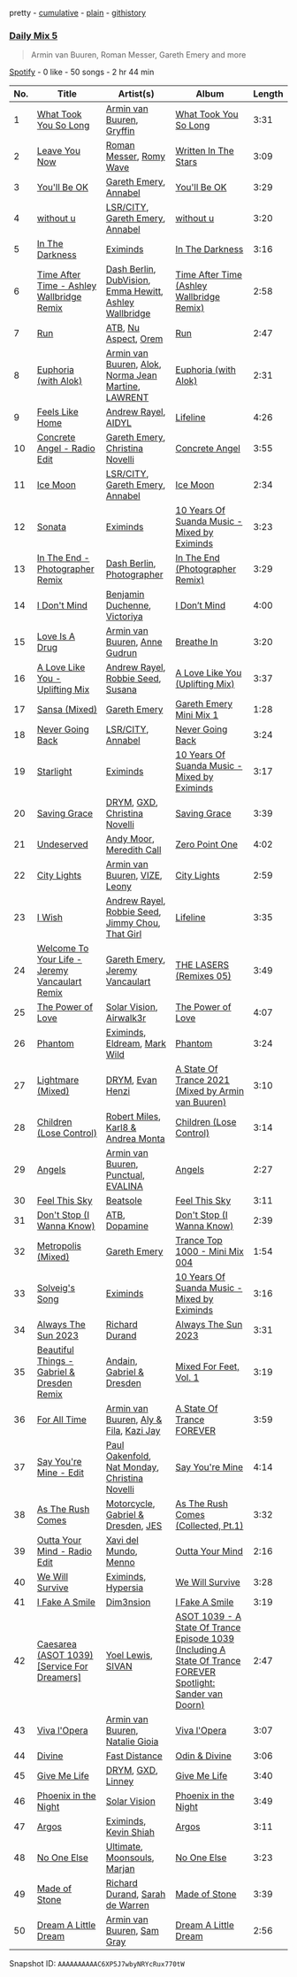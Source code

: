 pretty - [cumulative](/playlists/cumulative/37i9dQZF1E35783e1v1tLq.md) - [plain](/playlists/plain/37i9dQZF1E35783e1v1tLq) - [githistory](https://github.githistory.xyz/mdn522/spotify-playlist-archive/blob/main/playlists/plain/37i9dQZF1E35783e1v1tLq)

### [Daily Mix 5](https://open.spotify.com/playlist/37i9dQZF1E35783e1v1tLq)

> Armin van Buuren, Roman Messer, Gareth Emery and more

[Spotify](https://open.spotify.com/user/spotify) - 0 like - 50 songs - 2 hr 44 min

| No. | Title | Artist(s) | Album | Length |
|---|---|---|---|---|
| 1 | [What Took You So Long](https://open.spotify.com/track/2YSWJU0HINhi24oH19ALo6) | [Armin van Buuren](https://open.spotify.com/artist/0SfsnGyD8FpIN4U4WCkBZ5), [Gryffin](https://open.spotify.com/artist/2ZRQcIgzPCVaT9XKhXZIzh) | [What Took You So Long](https://open.spotify.com/album/5BxLMz1DhF1yZNdeAlID3h) | 3:31 |
| 2 | [Leave You Now](https://open.spotify.com/track/24h6ggAtvoB1byx53JnmE4) | [Roman Messer](https://open.spotify.com/artist/25DnzR3jtrD8StkyyRCvHR), [Romy Wave](https://open.spotify.com/artist/0tIszD5cwkangP5Xkoy02E) | [Written In The Stars](https://open.spotify.com/album/5QaCEHdxt6LE9iWK7aN3IX) | 3:09 |
| 3 | [You'll Be OK](https://open.spotify.com/track/1YXUD5D1ZRSaKZRZME4UB5) | [Gareth Emery](https://open.spotify.com/artist/0hprEC0nsWuQPSHag1O2Vi), [Annabel](https://open.spotify.com/artist/4zR2t8bagib4ozydVgb93l) | [You'll Be OK](https://open.spotify.com/album/01DFy2pJN1Pn6ilBGIE0QC) | 3:29 |
| 4 | [without u](https://open.spotify.com/track/2VHMxDk7cTzeZOIZozfTfi) | [LSR/CITY](https://open.spotify.com/artist/0YQ22xAzgefaKw8vKCAEp2), [Gareth Emery](https://open.spotify.com/artist/0hprEC0nsWuQPSHag1O2Vi), [Annabel](https://open.spotify.com/artist/4zR2t8bagib4ozydVgb93l) | [without u](https://open.spotify.com/album/69IL9BtvOJJpiLtQ30QCPf) | 3:20 |
| 5 | [In The Darkness](https://open.spotify.com/track/1aeh0WKzbuiZjC04KTELlj) | [Eximinds](https://open.spotify.com/artist/2rDzllD1jSxxJCcRX2l55K) | [In The Darkness](https://open.spotify.com/album/770pdWvwSN1grBXnRdDgnJ) | 3:16 |
| 6 | [Time After Time \- Ashley Wallbridge Remix](https://open.spotify.com/track/7iRliFZLcYCn9g6Gb7Vq10) | [Dash Berlin](https://open.spotify.com/artist/1xT5p0VBpnZDrvVSjX9sri), [DubVision](https://open.spotify.com/artist/3XINWZaloea97SIRiyTJxX), [Emma Hewitt](https://open.spotify.com/artist/1t65YxEAtU3iii6bCzSGF8), [Ashley Wallbridge](https://open.spotify.com/artist/4hNpdlfPY7R51u4FEkBxJG) | [Time After Time \(Ashley Wallbridge Remix\)](https://open.spotify.com/album/13V4pn21llnRvfgiygK8Tg) | 2:58 |
| 7 | [Run](https://open.spotify.com/track/4bczCp8ojdY0R4EpCaqkfQ) | [ATB](https://open.spotify.com/artist/7jZM5w05mGhw6wTB1okhD9), [Nu Aspect](https://open.spotify.com/artist/4NhRml5ZOfNaYJAHUE0XwT), [Orem](https://open.spotify.com/artist/1HjQ6IQwNatqgTtFnklIoL) | [Run](https://open.spotify.com/album/5sgFW61e5DyiZFVWWh3xFQ) | 2:47 |
| 8 | [Euphoria \(with Alok\)](https://open.spotify.com/track/2Fv1x10CiHukDdu96CYeHc) | [Armin van Buuren](https://open.spotify.com/artist/0SfsnGyD8FpIN4U4WCkBZ5), [Alok](https://open.spotify.com/artist/0NGAZxHanS9e0iNHpR8f2W), [Norma Jean Martine](https://open.spotify.com/artist/2fsk4VlJdNF6G8cCMDrrzB), [LAWRENT](https://open.spotify.com/artist/0O9m6ZuAAvUOhT6OgbtAmI) | [Euphoria \(with Alok\)](https://open.spotify.com/album/3lFUdKS5aaxORrnAzj7XIp) | 2:31 |
| 9 | [Feels Like Home](https://open.spotify.com/track/3JwWeIR0eXluf9rcuucIfq) | [Andrew Rayel](https://open.spotify.com/artist/1UtBjqMZBAmqIPlDrKu7Tr), [AIDYL](https://open.spotify.com/artist/63YNSGgVHzU8j43ngzTw1f) | [Lifeline](https://open.spotify.com/album/3i9OwhydpiqFzTmWCU34EL) | 4:26 |
| 10 | [Concrete Angel \- Radio Edit](https://open.spotify.com/track/2zM1zEjv2JX1qTmSDeB8IL) | [Gareth Emery](https://open.spotify.com/artist/0hprEC0nsWuQPSHag1O2Vi), [Christina Novelli](https://open.spotify.com/artist/1dbzT291PCwwYJK0l3Tr1n) | [Concrete Angel](https://open.spotify.com/album/4Jykpzu0mPClJY1eo77H5o) | 3:55 |
| 11 | [Ice Moon](https://open.spotify.com/track/1Vv4jqn3EZZw0BThJqjhJD) | [LSR/CITY](https://open.spotify.com/artist/0YQ22xAzgefaKw8vKCAEp2), [Gareth Emery](https://open.spotify.com/artist/0hprEC0nsWuQPSHag1O2Vi), [Annabel](https://open.spotify.com/artist/4zR2t8bagib4ozydVgb93l) | [Ice Moon](https://open.spotify.com/album/4ZFwY8augL822xcvrf0LL2) | 2:34 |
| 12 | [Sonata](https://open.spotify.com/track/4glDFtJGtaGQTX9YD9SQbr) | [Eximinds](https://open.spotify.com/artist/2rDzllD1jSxxJCcRX2l55K) | [10 Years Of Suanda Music \- Mixed by Eximinds](https://open.spotify.com/album/6x2Y1QP5DnbqyWG6cyuwfX) | 3:23 |
| 13 | [In The End \- Photographer Remix](https://open.spotify.com/track/13JYeTnxWhXJcwjogYSraT) | [Dash Berlin](https://open.spotify.com/artist/1xT5p0VBpnZDrvVSjX9sri), [Photographer](https://open.spotify.com/artist/073AaGdfoT7IzCpOgmKkql) | [In The End \(Photographer Remix\)](https://open.spotify.com/album/4xBW2XjIbpEaFKKe28iQG6) | 3:29 |
| 14 | [I Don't Mind](https://open.spotify.com/track/5aRsFEWLUudEs5pwtuPYBg) | [Benjamin Duchenne](https://open.spotify.com/artist/4UJKe3JbVAObXrnURuUALb), [Victoriya](https://open.spotify.com/artist/0Vk0T93mmIB8rVgNGNRldv) | [I Don’t Mind](https://open.spotify.com/album/4odN4fA0XAMjboKyfvaKFp) | 4:00 |
| 15 | [Love Is A Drug](https://open.spotify.com/track/5BYO2o4tpB4rzzVesxtUuT) | [Armin van Buuren](https://open.spotify.com/artist/0SfsnGyD8FpIN4U4WCkBZ5), [Anne Gudrun](https://open.spotify.com/artist/4CjmulKe83Ymzhud7vD0i5) | [Breathe In](https://open.spotify.com/album/5O5omtkIR6DrDMKM8YCHmw) | 3:20 |
| 16 | [A Love Like You \- Uplifting Mix](https://open.spotify.com/track/1ye8MjZuu2XtKhAbNoEi89) | [Andrew Rayel](https://open.spotify.com/artist/1UtBjqMZBAmqIPlDrKu7Tr), [Robbie Seed](https://open.spotify.com/artist/6jbM9dszTY66L2Q7E1U0ll), [Susana](https://open.spotify.com/artist/5T8x61HRsjZo0CwH1rs6Kf) | [A Love Like You \(Uplifting Mix\)](https://open.spotify.com/album/7Fe8eCGDi500F9Szqg9cVW) | 3:37 |
| 17 | [Sansa \(Mixed\)](https://open.spotify.com/track/6jAJAt6z5RUHrz2bsFJsS1) | [Gareth Emery](https://open.spotify.com/artist/0hprEC0nsWuQPSHag1O2Vi) | [Gareth Emery Mini Mix 1](https://open.spotify.com/album/6iC8MgwbmaIETB7sLbcfEl) | 1:28 |
| 18 | [Never Going Back](https://open.spotify.com/track/73awHx0MrBsmNkTyzQtuIH) | [LSR/CITY](https://open.spotify.com/artist/0YQ22xAzgefaKw8vKCAEp2), [Annabel](https://open.spotify.com/artist/4zR2t8bagib4ozydVgb93l) | [Never Going Back](https://open.spotify.com/album/00g2iYR5AUPZF94pCCSlgU) | 3:24 |
| 19 | [Starlight](https://open.spotify.com/track/1wbYNCBvlc1FNpCdM66vXg) | [Eximinds](https://open.spotify.com/artist/2rDzllD1jSxxJCcRX2l55K) | [10 Years Of Suanda Music \- Mixed by Eximinds](https://open.spotify.com/album/6x2Y1QP5DnbqyWG6cyuwfX) | 3:17 |
| 20 | [Saving Grace](https://open.spotify.com/track/1hmfCUTmSfLWecxk8JDNRr) | [DRYM](https://open.spotify.com/artist/0kDuIuxZhlgE9XYRy6NVSq), [GXD](https://open.spotify.com/artist/3XWFA55Hf9Q4YS8AHsfnH8), [Christina Novelli](https://open.spotify.com/artist/1dbzT291PCwwYJK0l3Tr1n) | [Saving Grace](https://open.spotify.com/album/1ht1xnYdgw1sH8EodoRTyJ) | 3:39 |
| 21 | [Undeserved](https://open.spotify.com/track/6dDLTgMAWZQdDj5S6Jy0Wf) | [Andy Moor](https://open.spotify.com/artist/0Fn4agIyGMwQsKHrx1i8Dn), [Meredith Call](https://open.spotify.com/artist/6doEQGssxWpboPeYMaPfc0) | [Zero Point One](https://open.spotify.com/album/0dgZdfsoWIp1DT31EopiXX) | 4:02 |
| 22 | [City Lights](https://open.spotify.com/track/4xbWpxytVsi5CnjdskSALc) | [Armin van Buuren](https://open.spotify.com/artist/0SfsnGyD8FpIN4U4WCkBZ5), [VIZE](https://open.spotify.com/artist/09agIJMxCD2k87ys9Al0f0), [Leony](https://open.spotify.com/artist/2NpPlwwDVYR5dIj0F31EcC) | [City Lights](https://open.spotify.com/album/2ZqSFm2JHmP0kaNWXU4nhw) | 2:59 |
| 23 | [I Wish](https://open.spotify.com/track/4o7cD5leZmbn7Q1QSiFpKm) | [Andrew Rayel](https://open.spotify.com/artist/1UtBjqMZBAmqIPlDrKu7Tr), [Robbie Seed](https://open.spotify.com/artist/6jbM9dszTY66L2Q7E1U0ll), [Jimmy Chou](https://open.spotify.com/artist/6btaXnQC9Dn7HpqVderpBh), [That Girl](https://open.spotify.com/artist/7AF04fxdnfv9qKODrd0poh) | [Lifeline](https://open.spotify.com/album/3i9OwhydpiqFzTmWCU34EL) | 3:35 |
| 24 | [Welcome To Your Life \- Jeremy Vancaulart Remix](https://open.spotify.com/track/7xk3mkQTnA6yPyvnK1LAg0) | [Gareth Emery](https://open.spotify.com/artist/0hprEC0nsWuQPSHag1O2Vi), [Jeremy Vancaulart](https://open.spotify.com/artist/5ImELkd8OgfpnIKfvCSmX8) | [THE LASERS \(Remixes 05\)](https://open.spotify.com/album/3IvgCfYgbaNZmWDdx72tjx) | 3:49 |
| 25 | [The Power of Love](https://open.spotify.com/track/6kFT7emvjQ0PhhDqaCkiDN) | [Solar Vision](https://open.spotify.com/artist/4wd6bczppl4mNXPyhg0HT4), [Airwalk3r](https://open.spotify.com/artist/5SpGGsQ5xlAeq9jf5Eblyw) | [The Power of Love](https://open.spotify.com/album/5vPRnWoqqFBd0GKqavHb0W) | 4:07 |
| 26 | [Phantom](https://open.spotify.com/track/1SuzpPZ0fPbEAkRzphCygn) | [Eximinds](https://open.spotify.com/artist/2rDzllD1jSxxJCcRX2l55K), [Eldream](https://open.spotify.com/artist/2v6C62JQVdknmoFKdLkzei), [Mark Wild](https://open.spotify.com/artist/0fEgn4EMDxdGFD5jc9CykM) | [Phantom](https://open.spotify.com/album/4Gtag1fhUluIHLXJjIDJou) | 3:24 |
| 27 | [Lightmare \(Mixed\)](https://open.spotify.com/track/1LS1HctHn8j6VNfHk6RHuS) | [DRYM](https://open.spotify.com/artist/0kDuIuxZhlgE9XYRy6NVSq), [Evan Henzi](https://open.spotify.com/artist/6zzF0xo07ybJc8E0N8ecSM) | [A State Of Trance 2021 \(Mixed by Armin van Buuren\)](https://open.spotify.com/album/5UZ8UARFKFLYKCuB4NOvv6) | 3:10 |
| 28 | [Children \(Lose Control\)](https://open.spotify.com/track/3NgTtI0hIpscPro6goCkfz) | [Robert Miles](https://open.spotify.com/artist/2YVF0Ou5zIc4mpgtLIlGN0), [Karl8 & Andrea Monta](https://open.spotify.com/artist/4fMsgTeKWUFIthLdhpNEjC) | [Children \(Lose Control\)](https://open.spotify.com/album/0qmNPcVK22drWeIK1awTG0) | 3:14 |
| 29 | [Angels](https://open.spotify.com/track/7fc4OLUDFGSbfBfwp6gWua) | [Armin van Buuren](https://open.spotify.com/artist/0SfsnGyD8FpIN4U4WCkBZ5), [Punctual](https://open.spotify.com/artist/1ocnIbhFWM9bSPrd7Hu4zF), [EVALINA](https://open.spotify.com/artist/2EOdORJgTiT4w2eLQk1IWE) | [Angels](https://open.spotify.com/album/0B3yz5yzZuwPVcsTkGieaJ) | 2:27 |
| 30 | [Feel This Sky](https://open.spotify.com/track/7zvpKWuQkY7LuPbjudmHjC) | [Beatsole](https://open.spotify.com/artist/6Gs2jNsD9XkEYUJZOSx4qk) | [Feel This Sky](https://open.spotify.com/album/6c66nTYOAequYh3LHbZBvp) | 3:11 |
| 31 | [Don't Stop \(I Wanna Know\)](https://open.spotify.com/track/0GaelwSoQDKjwoE16jxwNo) | [ATB](https://open.spotify.com/artist/7jZM5w05mGhw6wTB1okhD9), [Dopamine](https://open.spotify.com/artist/3Edve4VIATi0OZngclQlkN) | [Don't Stop \(I Wanna Know\)](https://open.spotify.com/album/0CjeKexsHa6yFv7X43qJ4d) | 2:39 |
| 32 | [Metropolis \(Mixed\)](https://open.spotify.com/track/3swfHHbbW0MKhBUbTVMORH) | [Gareth Emery](https://open.spotify.com/artist/0hprEC0nsWuQPSHag1O2Vi) | [Trance Top 1000 \- Mini Mix 004](https://open.spotify.com/album/0tobcr2LiT0bmOQYcVmgNC) | 1:54 |
| 33 | [Solveig's Song](https://open.spotify.com/track/3EhBxz1HniyfCTIKAi1eXQ) | [Eximinds](https://open.spotify.com/artist/2rDzllD1jSxxJCcRX2l55K) | [10 Years Of Suanda Music \- Mixed by Eximinds](https://open.spotify.com/album/6x2Y1QP5DnbqyWG6cyuwfX) | 3:16 |
| 34 | [Always The Sun 2023](https://open.spotify.com/track/1OMLo1IKiN4L50jSKzvG5L) | [Richard Durand](https://open.spotify.com/artist/7wne8sUhTAJdIsnuO4GjnR) | [Always The Sun 2023](https://open.spotify.com/album/5hMQ4bpL3JvMfBAWE6Hy88) | 3:31 |
| 35 | [Beautiful Things \- Gabriel & Dresden Remix](https://open.spotify.com/track/3SbCWIF7UaSewGfGHkFEI2) | [Andain](https://open.spotify.com/artist/12hXa5arH0RHd2Ec7zjSNy), [Gabriel & Dresden](https://open.spotify.com/artist/64KfnYe81Wld2AkG4bkGIV) | [Mixed For Feet, Vol\. 1](https://open.spotify.com/album/7c2dvQQO2RiQUOLlxUJYrQ) | 3:19 |
| 36 | [For All Time](https://open.spotify.com/track/7EqygDGjuyLQoYlqoloH8w) | [Armin van Buuren](https://open.spotify.com/artist/0SfsnGyD8FpIN4U4WCkBZ5), [Aly & Fila](https://open.spotify.com/artist/2hL1EouqXLtBEB6JKnPF0h), [Kazi Jay](https://open.spotify.com/artist/1eodbrSFcfte0fixcwxFoJ) | [A State Of Trance FOREVER](https://open.spotify.com/album/09DHXiALfpiZmP1Nz4ExS2) | 3:59 |
| 37 | [Say You're Mine \- Edit](https://open.spotify.com/track/5LENKxzADIRkxLsi6GbQGo) | [Paul Oakenfold](https://open.spotify.com/artist/5MO2kbaGGA2a8kL4c9qqHq), [Nat Monday](https://open.spotify.com/artist/7G88hDyqhJEz3JsSm16EOr), [Christina Novelli](https://open.spotify.com/artist/1dbzT291PCwwYJK0l3Tr1n) | [Say You're Mine](https://open.spotify.com/album/5zzz69HMGt8Y6V3S1SQUhR) | 4:14 |
| 38 | [As The Rush Comes](https://open.spotify.com/track/6yASqy19mcoL7cP4Y57U9s) | [Motorcycle](https://open.spotify.com/artist/7DZ9xBelM79Mlk3Weia4oD), [Gabriel & Dresden](https://open.spotify.com/artist/64KfnYe81Wld2AkG4bkGIV), [JES](https://open.spotify.com/artist/6UAyCjS0OPMd1Ham8bvs9g) | [As The Rush Comes \(Collected, Pt.1\)](https://open.spotify.com/album/10H6u8TyzONLGsizozQuFU) | 3:32 |
| 39 | [Outta Your Mind \- Radio Edit](https://open.spotify.com/track/2ZdU81kQJ4T536OhpevdFC) | [Xavi del Mundo](https://open.spotify.com/artist/7Buhhx93PEJ1wNGh4iGfQ8), [Menno](https://open.spotify.com/artist/1MPTYMphF5G5cdiATErmvM) | [Outta Your Mind](https://open.spotify.com/album/5G0wizgBz0dovdoqaP0hVY) | 2:16 |
| 40 | [We Will Survive](https://open.spotify.com/track/0tYmUIsohnD9LqaCCwF4RP) | [Eximinds](https://open.spotify.com/artist/2rDzllD1jSxxJCcRX2l55K), [Hypersia](https://open.spotify.com/artist/0J7xP06wlFNZdFuSyev5jp) | [We Will Survive](https://open.spotify.com/album/7tG0D4YRHoa7mDGx72IQRq) | 3:28 |
| 41 | [I Fake A Smile](https://open.spotify.com/track/0Bo33Xb4IcbRsrWUAc0Wai) | [Dim3nsion](https://open.spotify.com/artist/7vEd9uAqFgC4p4EOXiFuQL) | [I Fake A Smile](https://open.spotify.com/album/5EwkmFiDYib8q4k84wVzSm) | 3:19 |
| 42 | [Caesarea \(ASOT 1039\) \[Service For Dreamers\]](https://open.spotify.com/track/61y5WUzXDebyO2ZGzXtFx4) | [Yoel Lewis](https://open.spotify.com/artist/3NL4BIiZNFgeCkiVCRitKP), [SIVAN](https://open.spotify.com/artist/79b6yqBE8jpEiaqMER4dXa) | [ASOT 1039 \- A State Of Trance Episode 1039 \(Including A State Of Trance FOREVER Spotlight: Sander van Doorn\)](https://open.spotify.com/album/6Qvz5o3SAwgWlGDNW9NvFS) | 2:47 |
| 43 | [Viva l'Opera](https://open.spotify.com/track/06AHOI8pzCfAhhvIB8s1Pe) | [Armin van Buuren](https://open.spotify.com/artist/0SfsnGyD8FpIN4U4WCkBZ5), [Natalie Gioia](https://open.spotify.com/artist/7Im3RJDHc4svDzWNlSvoAO) | [Viva l'Opera](https://open.spotify.com/album/7bm7dbkB0iExYNKbddfwTE) | 3:07 |
| 44 | [Divine](https://open.spotify.com/track/4KZO94SEGk2oRR0FWyqzlu) | [Fast Distance](https://open.spotify.com/artist/3W26l8VsK5mrcPCgEr6mZk) | [Odin & Divine](https://open.spotify.com/album/5XlE95poPREO6ASGqeIxn4) | 3:06 |
| 45 | [Give Me Life](https://open.spotify.com/track/3Ayvv4DrZBw074c77bwjXM) | [DRYM](https://open.spotify.com/artist/0kDuIuxZhlgE9XYRy6NVSq), [GXD](https://open.spotify.com/artist/3XWFA55Hf9Q4YS8AHsfnH8), [Linney](https://open.spotify.com/artist/0vomb9Zaob10lPzxBcIiNb) | [Give Me Life](https://open.spotify.com/album/5ID8EYCHUpxMnnyNKDhvpY) | 3:40 |
| 46 | [Phoenix in the Night](https://open.spotify.com/track/03gngsY2p3n9EDCHIYEJl4) | [Solar Vision](https://open.spotify.com/artist/4wd6bczppl4mNXPyhg0HT4) | [Phoenix in the Night](https://open.spotify.com/album/3uP7j1RY4GbWzrQyyIcT2f) | 3:49 |
| 47 | [Argos](https://open.spotify.com/track/0MIt0xFSh8StyehDwyATDq) | [Eximinds](https://open.spotify.com/artist/2rDzllD1jSxxJCcRX2l55K), [Kevin Shiah](https://open.spotify.com/artist/7hnR2HP3XrQpI4xPCKPNaz) | [Argos](https://open.spotify.com/album/1NGHhXpMThpBXLkkh9W3TX) | 3:11 |
| 48 | [No One Else](https://open.spotify.com/track/2MZVwdDxt4JAtoph570Cji) | [Ultimate](https://open.spotify.com/artist/4ohqj0RvkvIAJbid6IX2HV), [Moonsouls](https://open.spotify.com/artist/7Beu9DYOiBEXHkX1x9kqeP), [Marjan](https://open.spotify.com/artist/17DO1swIZ3m8qI98bvy67u) | [No One Else](https://open.spotify.com/album/0CHyNMtElnYZ61iSKhjVvf) | 3:23 |
| 49 | [Made of Stone](https://open.spotify.com/track/0HkYWF3O2mW56RU67gEqyG) | [Richard Durand](https://open.spotify.com/artist/7wne8sUhTAJdIsnuO4GjnR), [Sarah de Warren](https://open.spotify.com/artist/2V431yZGG08uroH2CZAgur) | [Made of Stone](https://open.spotify.com/album/6QqHyLXIWltfMVhO8XQWLW) | 3:39 |
| 50 | [Dream A Little Dream](https://open.spotify.com/track/3QLYpJeGjyLMIDj7roEphJ) | [Armin van Buuren](https://open.spotify.com/artist/0SfsnGyD8FpIN4U4WCkBZ5), [Sam Gray](https://open.spotify.com/artist/4sW5R5XKTge9Vwv44p9p18) | [Dream A Little Dream](https://open.spotify.com/album/0zM0LsWsNxdXAkNCGpli9B) | 2:56 |

Snapshot ID: `AAAAAAAAAAC6XP5J7wbyNRYcRux770tW`
